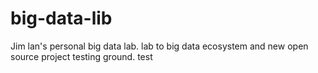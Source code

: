 # big-data-lib
Jim lan's personal big data lab. lab to  big data ecosystem and new open source project testing ground.
test
